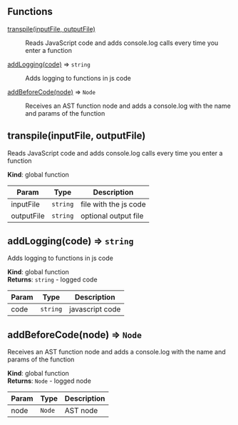 ## Functions

<dl>
<dt><a href="#transpile">transpile(inputFile, outputFile)</a></dt>
<dd><p>Reads JavaScript code and adds console.log calls every time you enter a function</p>
</dd>
<dt><a href="#addLogging">addLogging(code)</a> ⇒ <code>string</code></dt>
<dd><p>Adds logging to functions in js code</p>
</dd>
<dt><a href="#addBeforeCode">addBeforeCode(node)</a> ⇒ <code>Node</code></dt>
<dd><p>Receives an AST function node and adds a console.log with the name and params of the function</p>
</dd>
</dl>

<a name="transpile"></a>

## transpile(inputFile, outputFile)
Reads JavaScript code and adds console.log calls every time you enter a function

**Kind**: global function  

| Param | Type | Description |
| --- | --- | --- |
| inputFile | <code>string</code> | file with the js code |
| outputFile | <code>string</code> | optional output file |

<a name="addLogging"></a>

## addLogging(code) ⇒ <code>string</code>
Adds logging to functions in js code

**Kind**: global function  
**Returns**: <code>string</code> - logged code  

| Param | Type | Description |
| --- | --- | --- |
| code | <code>string</code> | javascript code |

<a name="addBeforeCode"></a>

## addBeforeCode(node) ⇒ <code>Node</code>
Receives an AST function node and adds a console.log with the name and params of the function

**Kind**: global function  
**Returns**: <code>Node</code> - logged node  

| Param | Type | Description |
| --- | --- | --- |
| node | <code>Node</code> | AST node |
